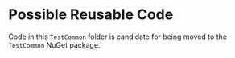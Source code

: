 ﻿# Possible Reusable Code

Code in this `TestCommon` folder is candidate for being moved to the `TestCommon` NuGet package.
